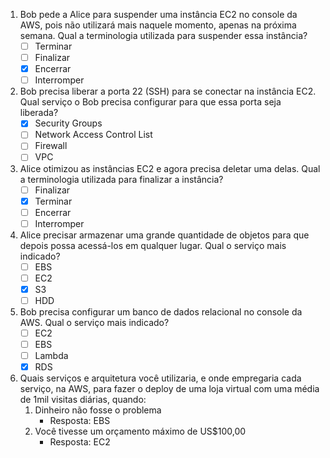 1. Bob pede a Alice para suspender uma instância EC2 no console da AWS, pois não utilizará mais naquele momento, apenas na próxima semana. Qual a terminologia utilizada para suspender essa instância?
   * [ ] Terminar
   * [ ] Finalizar
   * [x] Encerrar
   * [ ] Interromper

2. Bob precisa liberar a porta 22 (SSH) para se conectar na instância EC2. Qual serviço o Bob precisa configurar para que essa porta seja liberada?
   * [x] Security Groups
   * [ ] Network Access Control List
   * [ ] Firewall
   * [ ] VPC

3. Alice otimizou as instâncias EC2 e agora precisa deletar uma delas. Qual a terminologia utilizada para finalizar a instância?
   * [ ] Finalizar
   * [x] Terminar
   * [ ] Encerrar
   * [ ] Interromper

4. Alice precisar armazenar uma grande quantidade de objetos para que depois possa acessá-los em qualquer lugar. Qual o serviço mais indicado?
   * [ ] EBS
   * [ ] EC2
   * [x] S3
   * [ ] HDD

5. Bob precisa configurar um banco de dados relacional no console da AWS. Qual o serviço mais indicado?
   * [ ] EC2
   * [ ] EBS
   * [ ] Lambda
   * [x] RDS

5. Quais serviços e arquitetura você utilizaria, e onde empregaria cada serviço, na AWS, para fazer o deploy de uma loja virtual com uma média de 1mil visitas diárias, quando:
   1. Dinheiro não fosse o problema
      * Resposta: EBS
   2. Você tivesse um orçamento máximo de US$100,00
      * Resposta: EC2
      
